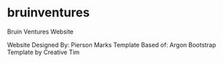# bruinventures
Bruin Ventures Website

Website Designed By: Pierson Marks
Template Based of: Argon Bootstrap Template by Creative Tim
